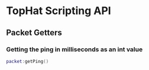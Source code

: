# TopHat Scripting API
## Packet Getters

### Getting the ping in milliseconds as an int value
```lua
packet:getPing()
```